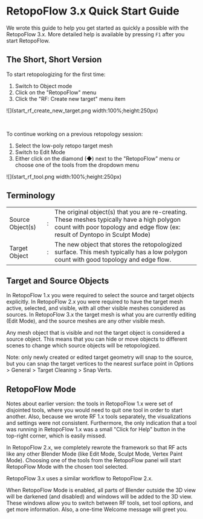 # RetopoFlow 3.x Quick Start Guide

We wrote this guide to help you get started as quickly a possible with the RetopoFlow 3.x.
More detailed help is available by pressing `F1` after you start RetopoFlow.


## The Short, Short Version

To start retopologizing for the first time:

1. Switch to Object mode
2. Click on the "RetopoFlow" menu
3. Click the "RF: Create new target" menu item

![](start_rf_create_new_target.png width:100%;height:250px)

<br>

To continue working on a previous retopology session:

1. Select the low-poly retopo target mesh
2. Switch to Edit Mode
3. Either click on the diamond (◆) next to the "RetopoFlow" menu or choose one of the tools from the dropdown menu

![](start_rf_tool.png width:100%;height:250px)

## Terminology

|  |  |  |
| --- | --- | --- |
| Source Object(s) | : | The original object(s) that you are re-creating.  These meshes typically have a high polygon count with poor topology and edge flow (ex: result of Dyntopo in Sculpt Mode) |
| Target Object | : | The new object that stores the retopologized surface.  This mesh typically has a low polygon count with good topology and edge flow. |


## Target and Source Objects

In RetopoFlow 1.x you were required to select the source and target objects explicitly.
In RetopoFlow 2.x you were required to have the target mesh active, selected, and visible, with all other visible meshes considered as sources.
In RetopoFlow 3.x the target mesh is what you are currently editing (Edit Mode), and the source meshes are any other visible mesh.

Any mesh object that is visible and not the target object is considered a source object.
This means that you can hide or move objects to different scenes to change which source objects will be retopologized.

Note: only newly created or edited target geometry will snap to the source, but you can snap the target vertices to the nearest surface point in Options > General > Target Cleaning > Snap Verts.


## RetopoFlow Mode

Notes about earlier version: the tools in RetopoFlow 1.x were set of disjointed tools, where you would need to quit one tool in order to start another.
Also, because we wrote RF 1.x tools separately, the visualizations and settings were not consistent.
Furthermore, the only indication that a tool was running in RetopoFlow 1.x was a small "Click for Help" button in the top-right corner, which is easily missed.

In RetopoFlow 2.x, we completely rewrote the framework so that RF acts like any other Blender Mode (like Edit Mode, Sculpt Mode, Vertex Paint Mode).
Choosing one of the tools from the RetopoFlow panel will start RetopoFlow Mode with the chosen tool selected.

RetopoFlow 3.x uses a similar workflow to RetopoFlow 2.x.

When RetopoFlow Mode is enabled, all parts of Blender outside the 3D view will be darkened (and disabled) and windows will be added to the 3D view.
These windows allow you to switch between RF tools, set tool options, and get more information.
Also, a one-time Welcome message will greet you.

